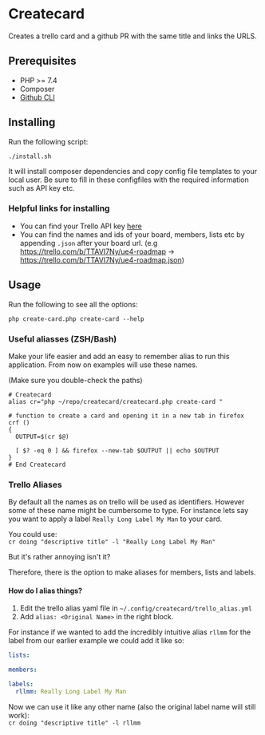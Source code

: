# Createcard
Creates a trello card and a github PR with the same title and links the URLS.

## Prerequisites
- PHP >= 7.4
- Composer
- [Github CLI](https://github.com/cli/cli)

## Installing
Run the following script:
```
./install.sh
```
It will install composer dependencies and copy config file templates to your local user.
Be sure to fill in these configfiles with the required information such as API key etc.

### Helpful links for installing

- You can find your Trello API key [here](https://trello.com/app-key)
- You can find the names and ids of your board, members, lists etc by appending `.json` after your board url. (e.g https://trello.com/b/TTAVI7Ny/ue4-roadmap -> https://trello.com/b/TTAVI7Ny/ue4-roadmap.json)

## Usage

Run the following to see all the options:
```
php create-card.php create-card --help
```

### Useful aliasses (ZSH/Bash)
Make your life easier and add an easy to remember alias to run this application. From now on examples will use these names.

(Make sure you double-check the paths)
```
# Createcard
alias cr="php ~/repo/createcard/createcard.php create-card "

# function to create a card and opening it in a new tab in firefox
crf ()
{
  OUTPUT=$(cr $@)

  [ $? -eq 0 ] && firefox --new-tab $OUTPUT || echo $OUTPUT
}
# End Createcard
```

### Trello Aliases

By default all the names as on trello will be used as identifiers. However some of these name might be cumbersome to type. 
For instance lets say you want to apply a label `Really Long Label My Man` to your card.   

You could use:  
`cr doing "descriptive title" -l "Really Long Label My Man"` 

But it's rather annoying isn't it?

Therefore, there is the option to make aliases for members, lists and labels.

#### How do I alias things?

1. Edit the trello alias yaml file in `~/.config/createcard/trello_alias.yml`
2. Add `alias: <Original Name>` in the right block.

For instance if we wanted to add the incredibly intuitive alias `rllmm` for the label from our earlier example we could add it like so:

```yaml
lists:

members:

labels:
  rllmm: Really Long Label My Man
```

Now we can use it like any other name (also the original label name will still work):  
`cr doing "descriptive title" -l rllmm`

